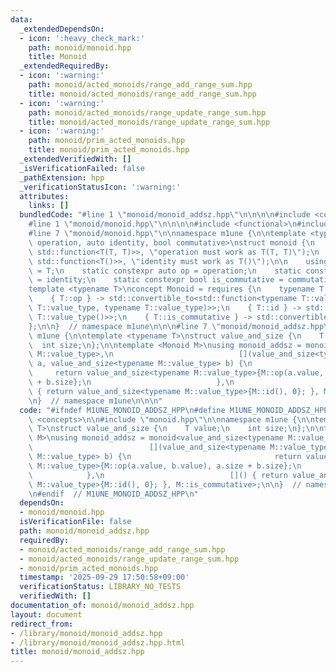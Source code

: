 ```yaml
---
data:
  _extendedDependsOn:
  - icon: ':heavy_check_mark:'
    path: monoid/monoid.hpp
    title: Monoid
  _extendedRequiredBy:
  - icon: ':warning:'
    path: monoid/acted_monoids/range_add_range_sum.hpp
    title: monoid/acted_monoids/range_add_range_sum.hpp
  - icon: ':warning:'
    path: monoid/acted_monoids/range_update_range_sum.hpp
    title: monoid/acted_monoids/range_update_range_sum.hpp
  - icon: ':warning:'
    path: monoid/prim_acted_monoids.hpp
    title: monoid/prim_acted_monoids.hpp
  _extendedVerifiedWith: []
  _isVerificationFailed: false
  _pathExtension: hpp
  _verificationStatusIcon: ':warning:'
  attributes:
    links: []
  bundledCode: "#line 1 \"monoid/monoid_addsz.hpp\"\n\n\n\n#include <concepts>\n\n\
    #line 1 \"monoid/monoid.hpp\"\n\n\n\n#include <functional>\n#include <type_traits>\n\
    #line 7 \"monoid/monoid.hpp\"\n\nnamespace m1une {\n\ntemplate <typename T, auto\
    \ operation, auto identity, bool commutative>\nstruct monoid {\n    static_assert(std::is_convertible_v<decltype(operation),\
    \ std::function<T(T, T)>>, \"operation must work as T(T, T)\");\n    static_assert(std::is_convertible_v<decltype(identity),\
    \ std::function<T()>>, \"identity must work as T()\");\n\n    using value_type\
    \ = T;\n    static constexpr auto op = operation;\n    static constexpr auto id\
    \ = identity;\n    static constexpr bool is_commutative = commutative;\n};\n\n\
    template <typename T>\nconcept Monoid = requires {\n    typename T::value_type;\n\
    \    { T::op } -> std::convertible_to<std::function<typename T::value_type(typename\
    \ T::value_type, typename T::value_type)>>;\n    { T::id } -> std::convertible_to<std::function<typename\
    \ T::value_type()>>;\n    { T::is_commutative } -> std::convertible_to<bool>;\n\
    };\n\n}  // namespace m1une\n\n\n#line 7 \"monoid/monoid_addsz.hpp\"\n\nnamespace\
    \ m1une {\n\ntemplate <typename T>\nstruct value_and_size {\n    T value;\n  \
    \  int size;\n};\n\ntemplate <Monoid M>\nusing monoid_addsz = monoid<value_and_size<typename\
    \ M::value_type>,\n                            [](value_and_size<typename M::value_type>\
    \ a, value_and_size<typename M::value_type> b) {\n                           \
    \     return value_and_size<typename M::value_type>{M::op(a.value, b.value), a.size\
    \ + b.size};\n                            },\n                            []()\
    \ { return value_and_size<typename M::value_type>{M::id(), 0}; }, M::is_commutative>;\n\
    \n}  // namespace m1une\n\n\n"
  code: "#ifndef M1UNE_MONOID_ADDSZ_HPP\n#define M1UNE_MONOID_ADDSZ_HPP 1\n\n#include\
    \ <concepts>\n\n#include \"monoid.hpp\"\n\nnamespace m1une {\n\ntemplate <typename\
    \ T>\nstruct value_and_size {\n    T value;\n    int size;\n};\n\ntemplate <Monoid\
    \ M>\nusing monoid_addsz = monoid<value_and_size<typename M::value_type>,\n  \
    \                          [](value_and_size<typename M::value_type> a, value_and_size<typename\
    \ M::value_type> b) {\n                                return value_and_size<typename\
    \ M::value_type>{M::op(a.value, b.value), a.size + b.size};\n                \
    \            },\n                            []() { return value_and_size<typename\
    \ M::value_type>{M::id(), 0}; }, M::is_commutative>;\n\n}  // namespace m1une\n\
    \n#endif  // M1UNE_MONOID_ADDSZ_HPP\n"
  dependsOn:
  - monoid/monoid.hpp
  isVerificationFile: false
  path: monoid/monoid_addsz.hpp
  requiredBy:
  - monoid/acted_monoids/range_add_range_sum.hpp
  - monoid/acted_monoids/range_update_range_sum.hpp
  - monoid/prim_acted_monoids.hpp
  timestamp: '2025-09-29 17:50:58+09:00'
  verificationStatus: LIBRARY_NO_TESTS
  verifiedWith: []
documentation_of: monoid/monoid_addsz.hpp
layout: document
redirect_from:
- /library/monoid/monoid_addsz.hpp
- /library/monoid/monoid_addsz.hpp.html
title: monoid/monoid_addsz.hpp
---
```

